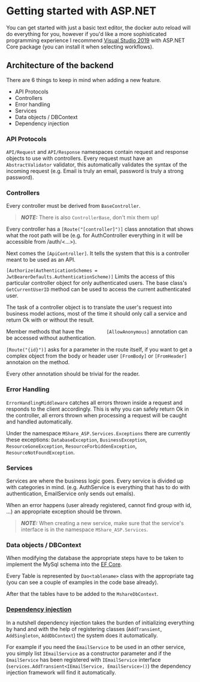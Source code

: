 # Getting started with ASP.NET

You can get started with just a basic text editor, the docker auto reload will do everything for you, however if you'd like a more sophisticated programming experience I recommend [Visual Studio 2019](https://visualstudio.microsoft.com/downloads/) with ASP.NET Core package (you can install it when selecting workflows).

## Architecture of the backend

There are 6 things to keep in mind when adding a new feature.
* API Protocols
* Controllers
* Error handling
* Services
* Data objects / DBContext
* Dependency injection

### API Protocols
```API/Request``` and ```API/Response``` namespaces contain request and response objects to use with controllers. Every request must have an ```AbstractValidator``` validator, this automatically validates the syntax of the incoming request (e.g. Email is truly an email, password is truly a strong password).

### Controllers
Every controller must be derived from ```BaseController```.

> **_NOTE:_**  There is also ```ControllerBase```, don't mix them up!

Every controller has a ```[Route("[controller]")]``` class annotation that shows what the root path will be (e.g. for AuthController everything in it will be accessible from /auth/<...>).

Next comes the ```[ApiController]```. It tells the system that this is a controller meant to be used as an API.


 ```[Authorize(AuthenticationSchemes = JwtBearerDefaults.AuthenticationScheme)]``` Limits the access of this particular controller object for only authenticated users. The base class's ```GetCurrentUserID``` method can be used to access the current authenticated user.

The task of a controller object is to translate the user's request into business model actions, most of the time it should only call a service and return Ok with or without the result.

Member methods that have the ```        [AllowAnonymous]``` annotation can be accessed without authentication.

```[Route("{id}")]``` asks for a parameter in the route itself, if you want to get a complex object from the body or header user ```[FromBody]``` or ```[FromHeader]``` annotaion on the method.

Every other annotation should be trivial for the reader.

### Error Handling
```ErrorHandlingMiddleware``` catches all errors thrown inside a request and responds to the client accordingly. This is why you can safely return Ok in the controller, all errors thrown when processing a request will be caught and handled automatically.

Under the namespace ```MShare_ASP.Services.Exceptions``` there are currently these exceptions: ```DatabaseException```, ```BusinessException```, ```ResourceGoneException```, ```ResourceForbiddenException```, ```ResourceNotFoundException```.

### Services
Services are where the business logic goes. Every service is divided up with categories in mind. (e.g. AuthService is everything that has to do with authentication, EmailService only sends out emails).

When an error happens (user already registered, cannot find group with id, ...) an appropriate exception should be thrown.

> **_NOTE:_**  When creating a new service, make sure that the service's interface is in the namespace ```MShare_ASP.Services```.

### Data objects / DBContext
When modifying the database the appropriate steps have to be taken to implement the MySql schema into the [EF Core](https://docs.microsoft.com/en-us/ef/core/).

Every Table is represented by ```Dao<tablename>``` class with the appropriate tag (you can see a couple of examples in the code base already).

After that the tables have to be added to the ```MshareDbContext```.

### [Dependency injection](https://docs.microsoft.com/en-us/aspnet/core/fundamentals/dependency-injection?view=aspnetcore-2.2)

In a nutshell dependency injection takes the burden of initializing everything by hand and with the help of registering classes (```AddTransient```, ```AddSingleton```, ```AddDbContext```) the system does it automatically.

For example if you need the ```EmailService``` to be used in an other service, you simply list ```IEmailService``` as a constructor parameter and if the ```EmailService``` has been registered with ```IEmailService``` interface (```services.AddTransient<IEmailService, EmailService>()```) the dependency injection framework will find it automatically.